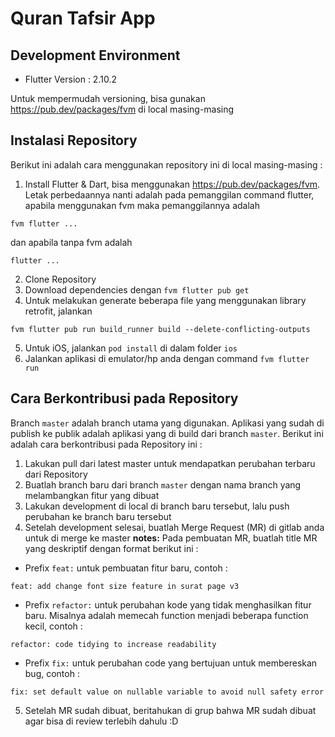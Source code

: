 # Quran Tafsir App

## Development Environment

- Flutter Version : 2.10.2

Untuk mempermudah versioning, bisa gunakan https://pub.dev/packages/fvm di local masing-masing

## Instalasi Repository

Berikut ini adalah cara menggunakan repository ini di local masing-masing : 

1. Install Flutter & Dart, bisa menggunakan https://pub.dev/packages/fvm. Letak perbedaannya nanti adalah pada pemanggilan command flutter, apabila menggunakan fvm maka pemanggilannya adalah 
```
fvm flutter ...
``` 
dan apabila tanpa fvm adalah 
```
flutter ...
```
2. Clone Repository
3. Download dependencies dengan `fvm flutter pub get`
4. Untuk melakukan generate beberapa file yang menggunakan library retrofit, jalankan 
```
fvm flutter pub run build_runner build --delete-conflicting-outputs
```
5. Untuk iOS, jalankan `pod install` di dalam folder `ios`
6. Jalankan aplikasi di emulator/hp anda dengan command `fvm flutter run`

## Cara Berkontribusi pada Repository

Branch `master` adalah branch utama yang digunakan. Aplikasi yang sudah di publish ke publik adalah aplikasi yang di build dari branch `master`.
Berikut ini adalah cara berkontribusi pada Repository ini : 

1. Lakukan pull dari latest master untuk mendapatkan perubahan terbaru dari Repository
2. Buatlah branch baru dari branch `master` dengan nama branch yang melambangkan fitur yang dibuat
3. Lakukan development di local di branch baru tersebut, lalu push perubahan ke branch baru tersebut
4. Setelah development selesai, buatlah Merge Request (MR) di gitlab anda untuk di merge ke master
**notes:** Pada pembuatan MR, buatlah title MR yang deskriptif dengan format berikut ini :
- Prefix `feat:` untuk pembuatan fitur baru, contoh : 
```
feat: add change font size feature in surat page v3
```
- Prefix `refactor:` untuk perubahan kode yang tidak menghasilkan fitur baru. Misalnya adalah memecah function menjadi beberapa function kecil, contoh : 
```
refactor: code tidying to increase readability
```
- Prefix `fix:` untuk perubahan code yang bertujuan untuk membereskan bug, contoh : 
```
fix: set default value on nullable variable to avoid null safety error
```
5. Setelah MR sudah dibuat, beritahukan di grup bahwa MR sudah dibuat agar bisa di review terlebih dahulu :D
